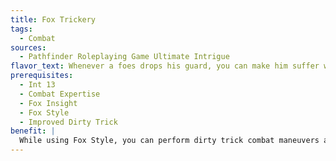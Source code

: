 ```yaml
---
title: Fox Trickery
tags:
  - Combat
sources:
  - Pathfinder Roleplaying Game Ultimate Intrigue
flavor_text: Whenever a foes drops his guard, you can make him suffer with a dirty trick.
prerequisites:
  - Int 13
  - Combat Expertise
  - Fox Insight
  - Fox Style
  - Improved Dirty Trick
benefit: |
  While using Fox Style, you can perform dirty trick combat maneuvers as attacks of opportunity. If your Intelligence is at least 19, you gain a +4 bonus on dirty trick combat maneuver checks.
---
```



